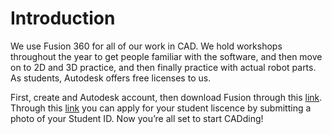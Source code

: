 # Introduction

We use Fusion 360 for all of our work in CAD. We hold workshops throughout the year to get people familiar with the software, and then move on to 2D and 3D practice, and then finally practice with actual robot parts. As students, Autodesk offers free licenses to us.

First, create and Autodesk account, then download Fusion through this [link](https://www.autodesk.com/education/edu-software/overview?sorting=featured&filters=individual). Through this [link](https://knowledge.autodesk.com/customer-service/account-management/autodesk-for-education/students-and-educators/get-started-for-students-and-educators#confirm-eligibility) you can apply for your student liscence by submitting a photo of your Student ID. Now you’re all set to start CADding! 
